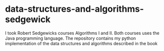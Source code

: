 # data-structures-and-algorithms-sedgewick
I took Robert Sedgewicks courses Algorithms I and II. Both courses uses the Java programming language. The repository contains my python implementation of the data structures and algorithms described in the book

